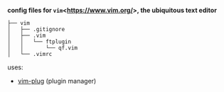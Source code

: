 **config files for `vim`<<https://www.vim.org/>>, the ubiquitous text editor**

    ├── vim
    │   ├── .gitignore
    │   ├── .vim
    │   │   └── ftplugin
    │   │       └── qf.vim
    │   └── .vimrc

uses:

* [vim-plug](https://github.com/junegunn/vim-plug) (plugin manager)
